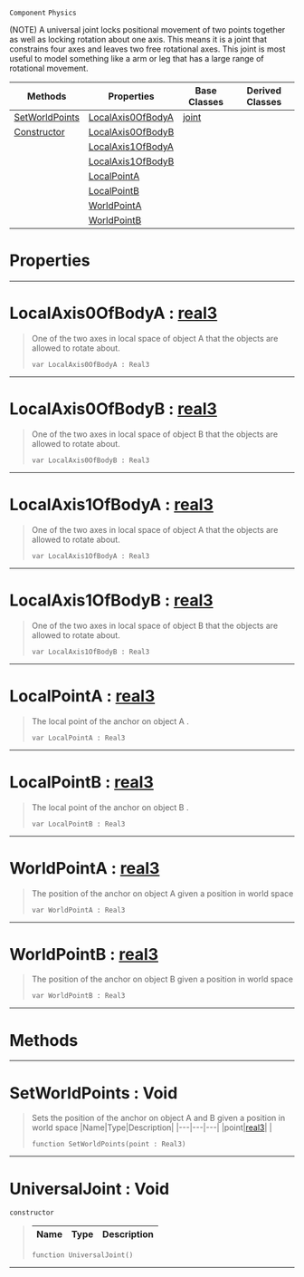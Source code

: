  `Component` `Physics`



(NOTE) A universal joint locks positional movement of two points together as well as locking rotation about one axis. This means it is a joint that constrains four axes and leaves two free rotational axes. This joint is most useful to model something like a arm or leg that has a large range of rotational movement.

|Methods|Properties|Base Classes|Derived Classes|
|---|---|---|---|
|[SetWorldPoints](universaljoint.md#setworldpoints-void)|[LocalAxis0OfBodyA](universaljoint.md#localaxis0ofbodya-zilch-e)|[joint](joint.md)| |
|[Constructor](universaljoint.md#universaljoint-void)|[LocalAxis0OfBodyB](universaljoint.md#localaxis0ofbodyb-zilch-e)| | |
| |[LocalAxis1OfBodyA](universaljoint.md#localaxis1ofbodya-zilch-e)| | |
| |[LocalAxis1OfBodyB](universaljoint.md#localaxis1ofbodyb-zilch-e)| | |
| |[LocalPointA](universaljoint.md#localpointa-zilch-engine)| | |
| |[LocalPointB](universaljoint.md#localpointb-zilch-engine)| | |
| |[WorldPointA](universaljoint.md#worldpointa-zilch-engine)| | |
| |[WorldPointB](universaljoint.md#worldpointb-zilch-engine)| | |


 #  Properties


---  
 #  LocalAxis0OfBodyA : [real3](../nada_base_types/real3.md)

> One of the two axes in local space of object A that the objects are allowed to rotate about.
> ```TS:Nada
> var LocalAxis0OfBodyA : Real3


---  
 #  LocalAxis0OfBodyB : [real3](../nada_base_types/real3.md)

> One of the two axes in local space of object B that the objects are allowed to rotate about.
> ```TS:Nada
> var LocalAxis0OfBodyB : Real3


---  
 #  LocalAxis1OfBodyA : [real3](../nada_base_types/real3.md)

> One of the two axes in local space of object A that the objects are allowed to rotate about.
> ```TS:Nada
> var LocalAxis1OfBodyA : Real3


---  
 #  LocalAxis1OfBodyB : [real3](../nada_base_types/real3.md)

> One of the two axes in local space of object B that the objects are allowed to rotate about.
> ```TS:Nada
> var LocalAxis1OfBodyB : Real3


---  
 #  LocalPointA : [real3](../nada_base_types/real3.md)

> The local point of the anchor on object A . 
> ```TS:Nada
> var LocalPointA : Real3


---  
 #  LocalPointB : [real3](../nada_base_types/real3.md)

> The local point of the anchor on object B . 
> ```TS:Nada
> var LocalPointB : Real3


---  
 #  WorldPointA : [real3](../nada_base_types/real3.md)

> The position of the anchor on object A given a position in world space 
> ```TS:Nada
> var WorldPointA : Real3


---  
 #  WorldPointB : [real3](../nada_base_types/real3.md)

> The position of the anchor on object B given a position in world space 
> ```TS:Nada
> var WorldPointB : Real3


---  
 #  Methods


---  
 #  SetWorldPoints : Void

> Sets the position of the anchor on object A and B given a position in world space 
> |Name|Type|Description|
> |---|---|---|
> |point|[real3](../nada_base_types/real3.md)| |
> ```TS:Nada
> function SetWorldPoints(point : Real3)
> ``` 


---  
 #  UniversalJoint : Void

 `constructor`

> 
> |Name|Type|Description|
> |---|---|---|
> ```TS:Nada
> function UniversalJoint()
> ``` 


---  
 

 
